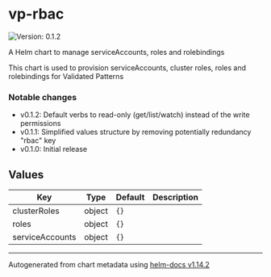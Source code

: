 # vp-rbac

![Version: 0.1.2](https://img.shields.io/badge/Version-0.1.2-informational?style=flat-square)

A Helm chart to manage serviceAccounts, roles and rolebindings

This chart is used to provision serviceAccounts, cluster roles, roles and rolebindings for Validated Patterns

### Notable changes

* v0.1.2: Default verbs to read-only (get/list/watch) instead of the write permissions
* v0.1.1: Simplified values structure by removing potentially redundancy "rbac" key
* v0.1.0: Initial release

## Values

| Key | Type | Default | Description |
|-----|------|---------|-------------|
| clusterRoles | object | `{}` |  |
| roles | object | `{}` |  |
| serviceAccounts | object | `{}` |  |

----------------------------------------------
Autogenerated from chart metadata using [helm-docs v1.14.2](https://github.com/norwoodj/helm-docs/releases/v1.14.2)
